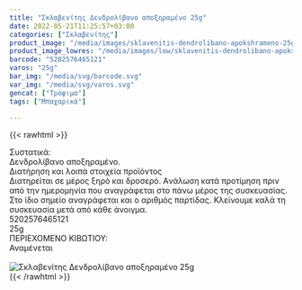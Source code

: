 ```yaml
---
title: "Σκλαβενίτης Δενδρολίβανο αποξηραμένο 25g"
date: 2022-05-21T11:25:57+03:00
categories: ["Σκλαβενίτης"]
product_image: "/media/images/sklavenitis-dendrolibano-apokshrameno-25g.jpg"
product_image_lowres: "/media/images/low/sklavenitis-dendrolibano-apokshrameno-25g.jpg"
barcode: "5202576465121"
varos: "25g"
bar_img: "/media/svg/barcode.svg"
var_img: "/media/svg/varos.svg"
gencat: ["Τρόφιμα"]
tags: ["Μπαχαρικά"]

---
```

{{< rawhtml >}}

<div class="sload469"><div class="product"><div id="sistatika">Συστατικά:</div><div class="alltext">Δενδρολίβανο αποξηραμένο.</div><div id="loipa">Διατήρηση και λοιπά στοιχεία προϊόντος</div><div class="alltext">Διατηρείται σε μέρος ξηρό και δροσερό. Aνάλωση κατά προτίμηση πριν από την ημερομηνία που αναγράφεται στο πάνω μέρος της συσκευασίας. Στο ίδιο σημείο αναγράφεται και ο αριθμός παρτίδας. Κλείνουμε καλά τη συσκευασία μετά από κάθε άνοιγμα.</div><div id="barcode"><div id="barimage1"></div><span id="bartext">5202576465121</span></div><div id="varos"><div id="varosimage1"></div><span id="varostext">25g</span></div><div id="kivotio">ΠΕΡΙΕΧΟΜΕΝΟ ΚΙΒΩΤΙΟΥ:<br>Αναμένεται</div><br><div class="pimg"><img alt="Σκλαβενίτης Δενδρολίβανο αποξηραμένο 25g" title="Σκλαβενίτης Δενδρολίβανο αποξηραμένο 25g" src="/media/images/sklavenitis-dendrolibano-apokshrameno-25g.jpg"></div></div></div>
{{< /rawhtml >}}


